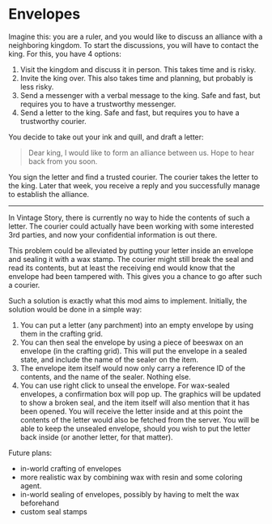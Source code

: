 # Envelopes 

Imagine this: you are a ruler, and you would like to discuss an alliance with a neighboring kingdom.
To start the discussions, you will have to contact the king. For this, you have 4 options: 
1) Visit the kingdom and discuss it in person. This takes time and is risky.
2) Invite the king over. This also takes time and planning, but probably is less risky.
3) Send a messenger with a verbal message to the king. Safe and fast, but requires you to have a trustworthy messenger. 
4) Send a letter to the king. Safe and fast, but requires you to have a trustworthy courier. 

You decide to take out your ink and quill, and draft a letter:

> Dear king, I would like to form an alliance between us. Hope to hear back from you soon.

You sign the letter and find a trusted courier. The courier takes the letter to the king. Later that week, you receive a reply and you successfully manage to establish the alliance. 

------- 
In Vintage Story, there is currently no way to hide the contents of such a letter. The courier could actually have been working with some interested 3rd parties, and now your confidential information is out there. 

This problem could be alleviated by putting your letter inside an envelope and sealing it with a wax stamp. The courier might still break the seal and read its contents, but at least the receiving end would know that the envelope had been tampered with. This gives you a chance to go after such a courier. 

Such a solution is exactly what this mod aims to implement. 
Initially, the solution would be done in a simple way:
1) You can put a letter (any parchment) into an empty envelope by using them in the crafting grid. 
2) You can then seal the envelope by using a piece of beeswax on an envelope (in the crafting grid). This will put the envelope in a sealed state, and include the name of the sealer on the item. 
3) The envelope item itself would now only carry a reference ID of the contents, and the name of the sealer. Nothing else. 
4) You can use right click to unseal the envelope. For wax-sealed envelopes, a confirmation box will pop up.  The graphics will be updated to show a broken seal, and the item itself will also mention that it has been opened. You will receive the letter inside and at this point the contents of the letter would also be fetched from the server. You will be able to keep the unsealed envelope, should you wish to put the letter back inside (or another letter, for that matter). 

Future plans:
* in-world crafting of envelopes 
* more realistic wax by combining wax with resin and some coloring agent. 
* in-world sealing of envelopes, possibly by having to melt the wax beforehand
* custom seal stamps